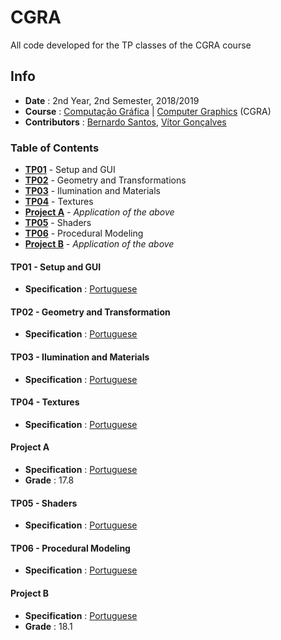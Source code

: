 # CGRA

All code developed for the TP classes of the CGRA course

## Info
* **Date** : 2nd Year, 2nd Semester, 2018/2019
* **Course** : [Computação Gráfica](https://sigarra.up.pt/feup/pt/ucurr_geral.ficha_uc_view?pv_ocorrencia_id=419996) | [Computer Graphics](https://sigarra.up.pt/feup/en/UCURR_GERAL.FICHA_UC_VIEW?pv_ocorrencia_id=419996) (CGRA)
* **Contributors** : [Bernardo Santos](https://github.com/bernas670), [Vítor Gonçalves](https://github.com/vitorhugo13)

### Table of Contents
* [**TP01**](#tp01---setup-and-gui) - Setup and GUI
* [**TP02**](#tp02---geometry-and-transformations) - Geometry and Transformations
* [**TP03**](#tp03---ilumination-and-materials) - Ilumination and Materials
* [**TP04**](#tp04---texture) - Textures
* [**Project A**](#project-a) - *Application of the above*
* [**TP05**](#tp05---shaders) - Shaders
* [**TP06**](#tp06---procedural-modeling) - Procedural Modeling
* [**Project B**](#project-b) - *Application of the above*

#### TP01 - Setup and GUI
* **Specification** : [Portuguese](specifications/tp01.pdf)

#### TP02 - Geometry and Transformation
* **Specification** : [Portuguese](specifications/tp02.pdf)

#### TP03 - Ilumination and Materials
* **Specification** : [Portuguese](specifications/tp03.pdf)

#### TP04 - Textures
* **Specification** : [Portuguese](specifications/tp04.pdf)

#### Project A
* **Specification** : [Portuguese](specifications/projA.pdf)
* **Grade** : 17.8

#### TP05 - Shaders
* **Specification** : [Portuguese](specifications/tp05.pdf)

#### TP06 - Procedural Modeling
* **Specification** : [Portuguese](specifications/tp06.pdf)

#### Project B
* **Specification** : [Portuguese](specifications/projB.pdf)
* **Grade** : 18.1
